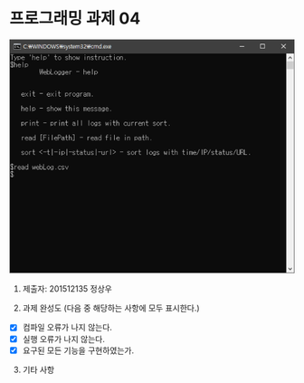 # 프로그래밍 과제 04
![캡처](capture.png)
1. 제출자:  201512135 정상우

2. 과제 완성도 (다음 중 해당하는 사항에 모두 표시한다.)

 - [x] 컴파일 오류가 나지 않는다.
 - [x] 실행 오류가 나지 않는다.
 - [x] 요구된 모든 기능을 구현하였는가.

3. 기타 사항 

